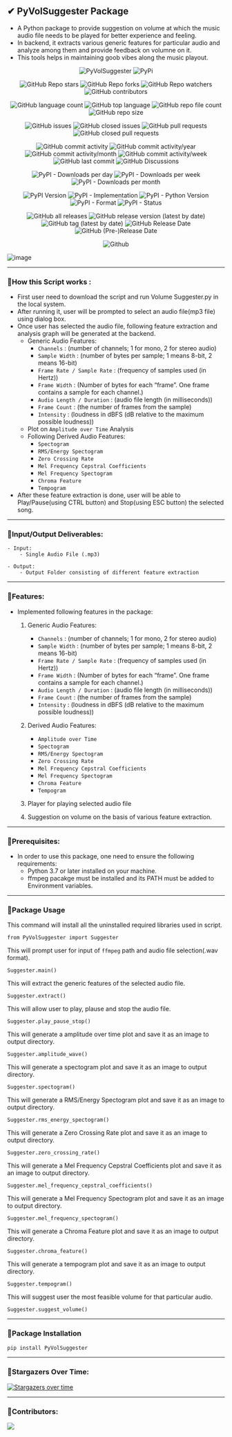 ## ✔ PyVolSuggester Package
- A Python package to provide suggestion on volume at which the music audio file needs to be played for better experience and feeling.
- In backend, it extracts various generic features for particular audio and analyze among them and provide feedback on volumne on it.  
- This tools helps in maintaining goob vibes along the music playout.

<p align = "center">
	<img src = "https://img.shields.io/badge/Pypi Package-PyVolSuggester-green?style=plastic&logo=appveyor", alt = "PyVolSuggester">
	<img src = "https://img.shields.io/badge/PyPi-Python Package Index-green?style=plastic&logo=appveyor", alt = "PyPi">
</p>
<p align = "center">
	<img src = "https://img.shields.io/github/stars/akash-rajak/PyVolSuggester?style=social", alt = "GitHub Repo stars">
	<img src = "https://img.shields.io/github/forks/akash-rajak/PyVolSuggester?style=social", alt = "GitHub Repo forks">
	<img src = "https://img.shields.io/github/watchers/akash-rajak/PyVolSuggester?style=social", alt = "GitHub Repo watchers">
	<img src = "https://img.shields.io/github/contributors/akash-rajak/PyVolSuggester?style=social", alt = "GitHub contributors">
</p>
<p align = "center">
	<img src = "https://img.shields.io/github/languages/count/akash-rajak/PyVolSuggester?style=social", alt = "GitHub language count">
	<img src = "https://img.shields.io/github/languages/top/akash-rajak/PyVolSuggester?style=social", alt = "GitHub top language">
	<img src = "https://img.shields.io/github/directory-file-count/akash-rajak/PyVolSuggester?style=social", alt = "GitHub repo file count">
	<img src = "https://img.shields.io/github/repo-size/akash-rajak/PyVolSuggester?style=social", alt = "GitHub repo size">
</p>
<p align = "center">
	<img src = "https://img.shields.io/github/issues/akash-rajak/PyVolSuggester", alt = "GitHub issues">
	<img src = "https://img.shields.io/github/issues-closed/akash-rajak/PyVolSuggester", alt = "GitHub closed issues">
	<img src = "https://img.shields.io/github/issues-pr/akash-rajak/PyVolSuggester", alt = "GitHub pull requests">
	<img src = "https://img.shields.io/github/issues-pr-closed/akash-rajak/PyVolSuggester", alt = "GitHub closed pull requests">
</p>
<p align = "center">
	<img src = "https://img.shields.io/github/commit-activity/t/akash-rajak/PyVolSuggester", alt = "GitHub commit activity">
	<img src = "https://img.shields.io/github/commit-activity/y/akash-rajak/PyVolSuggester", alt = "GitHub commit activity/year">
	<img src = "https://img.shields.io/github/commit-activity/m/akash-rajak/PyVolSuggester", alt = "GitHub commit activity/month">
	<img src = "https://img.shields.io/github/commit-activity/w/akash-rajak/PyVolSuggester", alt = "GitHub commit activity/week">
	<img src = "https://img.shields.io/github/last-commit/akash-rajak/PyVolSuggester", alt = "GitHub last commit">
	<img src = "https://img.shields.io/github/discussions/akash-rajak/PyVolSuggester", alt = "GitHub Discussions">
</p>
<p align = "center">
	<img src = "https://img.shields.io/pypi/dd/PyVolSuggester", alt = "PyPI - Downloads per day">
	<img src = "https://img.shields.io/pypi/dw/PyVolSuggester", alt = "PyPI - Downloads per week">
	<img src = "https://img.shields.io/pypi/dm/PyVolSuggester", alt = "PyPI - Downloads per month">
</p>
<p align = "center">
	<img src = "https://img.shields.io/pypi/v/PyVolSuggester", alt = "PyPI Version">
	<img src = "https://img.shields.io/pypi/implementation/PyVolSuggester", alt = "PyPI - Implementation">
	<img src = "https://img.shields.io/pypi/pyversions/PyVolSuggester", alt = "PyPI - Python Version">
	<img src = "https://img.shields.io/pypi/format/PyVolSuggester", alt = "PyPI - Format">
	<img src = "https://img.shields.io/pypi/status/PyVolSuggester", alt = "PyPI - Status">
</p>
<p align = "center">
	<img src = "https://img.shields.io/github/downloads/akash-rajak/PyVolSuggester/total", alt = "GitHub all releases">
	<img src = "https://img.shields.io/github/v/release/akash-rajak/PyVolSuggester", alt = "GitHub release version (latest by date)">
	<img src = "https://img.shields.io/github/v/tag/akash-rajak/PyVolSuggester", alt = "GitHub tag (latest by date)">
	<img src = "https://img.shields.io/github/release-date/akash-rajak/PyVolSuggester", alt = "GitHub Release Date">
	<img src = "https://img.shields.io/github/release-date-pre/akash-rajak/PyVolSuggester", alt = "GitHub (Pre-)Release Date">
</p>
<p align = "center">
	<img src = "https://img.shields.io/github/license/akash-rajak/PyVolSuggester", alt = "Github">
</p>

![image](https://github.com/akash-rajak/Volume-Suggester/assets/57003737/1d332d56-b26a-4ba6-8b72-46efca4f1deb)

****

### 📌How this Script works :
- First user need to download the script and run Volume Suggester.py in the local system.
- After running it, user will be prompted to select an audio file(mp3 file) using dialog box.
- Once user has selected the audio file, following feature extraction and analysis graph will be generated at the backend.
	- Generic Audio Features:
		- `Channels` : (number of channels; 1 for mono, 2 for stereo audio)
		- `Sample Width` : (number of bytes per sample; 1 means 8-bit, 2 means 16-bit)
		- `Frame Rate / Sample Rate` : (frequency of samples used (in Hertz))
		- `Frame Width` : (Number of bytes for each “frame”. One frame contains a sample for each channel.)
		- `Audio Length / Duration` : (audio file length (in milliseconds))
		- `Frame Count` : (the number of frames from the sample)
		- `Intensity` : (loudness in dBFS (dB relative to the maximum possible loudness))
	- Plot on `Amplitude over Time` Analysis
	- Following Derived Audio Features:
		- `Spectogram`
		- `RMS/Energy Spectogram`
		- `Zero Crossing Rate`
		- `Mel Frequency Cepstral Coefficients`
		- `Mel Frequency Spectogram`
		- `Chroma Feature`
		- `Tempogram`
- After these feature extraction is done, user will be able to Play/Pause(using CTRL button) and Stop(using ESC button) the selected song.
	
****

### 📌Input/Output Deliverables:
```
- Input: 
    - Single Audio File (.mp3)

- Output:
    - Output Folder consisting of different feature extraction
```

****

### 📌Features:
- Implemented following features in the package:
    1. Generic Audio Features:
        - `Channels` : (number of channels; 1 for mono, 2 for stereo audio)
		- `Sample Width` : (number of bytes per sample; 1 means 8-bit, 2 means 16-bit)
		- `Frame Rate / Sample Rate` : (frequency of samples used (in Hertz))
		- `Frame Width` : (Number of bytes for each “frame”. One frame contains a sample for each channel.)
		- `Audio Length / Duration` : (audio file length (in milliseconds))
		- `Frame Count` : (the number of frames from the sample)
		- `Intensity` : (loudness in dBFS (dB relative to the maximum possible loudness))

    2. Derived Audio Features:
		- `Amplitude over Time`
        - `Spectogram`
		- `RMS/Energy Spectogram`
		- `Zero Crossing Rate`
		- `Mel Frequency Cepstral Coefficients`
		- `Mel Frequency Spectogram`
		- `Chroma Feature`
		- `Tempogram`

    3. Player for playing selected audio file
	
    4. Suggestion on volume on the basis of various feature extraction.

****

### 📌Prerequisites:
- In order to use this package, one need to ensure the following requirements:
    - Python 3.7 or later installed on your machine.
    - ffmpeg pacakge must be installed and its PATH must be added to Environment variables.

****

### 📌Package Usage
This command will install all the uninstalled required libraries used in script.
```
from PyVolSuggester import Suggester
```
This will prompt user for input of `ffmpeg` path and audio file selection(.wav format).
```
Suggester.main()
```
This will extract the generic features of the selected audio file.
```
Suggester.extract()
```
This will allow user to play, plause and stop the audio file.
```
Suggester.play_pause_stop()
```
This will generate a amplitude over time plot and save it as an image to output directory.
```
Suggester.amplitude_wave()
```
This will generate a spectogram plot and save it as an image to output directory.
```
Suggester.spectogram()
```
This will generate a RMS/Energy Spectogram plot and save it as an image to output directory.
```
Suggester.rms_energy_spectogram()
```
This will generate a Zero Crossing Rate plot and save it as an image to output directory.
```
Suggester.zero_crossing_rate()
```
This will generate a Mel Frequency Cepstral Coefficients plot and save it as an image to output directory.
```
Suggester.mel_frequency_cepstral_coefficients()
```
This will generate a Mel Frequency Spectogram plot and save it as an image to output directory.
```
Suggester.mel_frequency_spectogram()
```
This will generate a Chroma Feature plot and save it as an image to output directory.
```
Suggester.chroma_feature()
```
This will generate a tempogram plot and save it as an image to output directory.
```
Suggester.tempogram()
```
This will suggest user the most feasible volume for that particular audio.
```
Suggester.suggest_volume()
```

****

### 📌Package Installation
```bash
pip install PyVolSuggester
```

****


### 🌟Stargazers Over Time:
[![Stargazers over time](https://starchart.cc/akash-rajak/PyVolSuggester.svg)](https://starchart.cc/akash-rajak/PyVolSuggester)

****

### 📌Contributors:
<a href="https://github.com/akash-rajak/PyVolSuggester/graphs/contributors">
  <img src="https://contrib.rocks/image?repo=akash-rajak/PyVolSuggester" />
</a>
